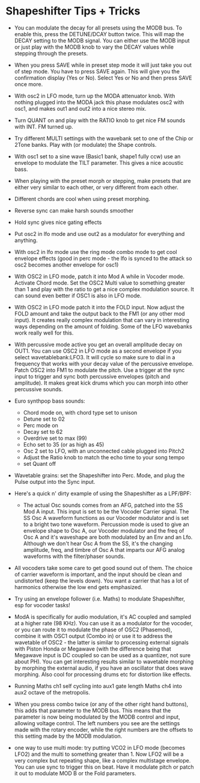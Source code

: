 Shapeshifter Tips + Tricks
==========================

- You can modulate the decay for all presets using the MODB bus. To enable this, press the DETUNE/DCAY button twice. 
  This will map the DECAY setting to the MODB signal. You can either use the MODB input or just play with the MODB 
  knob to vary the DECAY values while stepping through the presets.

- When you press SAVE while in preset step mode it will just take you out of step mode. You have to press SAVE again. 
  This will give you the confirmation display (Yes or No). Select Yes or No and then press SAVE once more.

- With osc2 in LFO mode, turn up the MODA attenuator knob. With nothing plugged into the MODA jack this phase modulates 
  osc2 with osc1, and makes out1 and out2 into a nice stereo mix. 

- Turn QUANT on and play with the RATIO knob to get nice FM sounds with INT. FM turned up. 

- Try different MULTI settings with the wavebank set to one of the Chip or 2Tone banks. 
  Play with (or modulate) the Shape controls. 

- With osc1 set to a sine wave (Basic1 bank, shape1 fully ccw) use an envelope to modulate the TILT parameter. This gives a nice acoustic bass. 

- When playing with the preset morph or stepping, make presets that are either very similar to each other, or very different from each other. 

- Different chords are cool when using preset morphing. 

- Reverse sync can make harsh sounds smoother 

- Hold sync gives nice gating effects 

- Put osc2 in lfo mode and use out2 as a modulator for everything and anything. 

- With osc2 in lfo mode use the ring mode combo mode to get cool envelope effects 
  (good in perc mode - the lfo is synced to the attack so osc2 becomes another envelope for osc1) 

- With OSC2 in LFO mode, patch it into Mod A while in Vocoder mode. Activate Chord mode. 
  Set the OSC2 Multi value to something greater than 1 and play with the ratio to get a nice complex modulation source. 
  It can sound even better if OSC1 is also in LFO mode. 

- With OSC2 in LFO mode patch it into the FOLD input. Now adjust the FOLD amount and take the output back to the FM1 (or any other mod input). 
  It creates really complex modulation that can vary in interesting ways depending on the amount of folding. 
  Some of the LFO wavebanks work really well for this. 

- With percussive mode active you get an overall amplitude decay on OUT1. You can use OSC2 in LFO mode as a second envelope if you select wavetablebank:LFO3. 
  It will cycle so make sure to dial in a frequency that works with your decay value of the percussive envelope. Patch OSC2 into FM1 to modulate the pitch. 
  Use a trigger at the sync input to trigger and sync both percussive envelopes (pitch and amplitude). 
  It makes great kick drums which you can morph into other percussive sounds.

- Euro synthpop bass sounds: 
  - Chord mode on, with chord type set to unison 
  - Detune set to 02       
  - Perc mode on 
  - Decay set to 62 
  - Overdrive set to max (99) 
  - Echo set to 35 (or as high as 45) 
  - Osc 2 set to LFO, with an unconnected cable plugged into Pitch2 
  - Adjust the Ratio knob to match the echo time to your song tempo 
  - set Quant off 

- Wavetable grains: set the Shapeshifter into Perc. Mode, and plug the Pulse output into the Sync input.

- Here's a quick n' dirty example of using the Shapeshifter as a LPF/BPF: 
  - The actual Osc sounds comes from an AFG, patched into the SS Mod A input. 
    This input is set to be the Vocoder Carrier signal. 
    The SS Osc A waveform functions as our Vocoder modulator and is set to a bright two tone waveform. 
    Percussion mode is used to give an envelope shape to Osc A, our Vocoder modulator and the freq of Osc A and it's waveshape are both modulated by an Env and an Lfo. 
    Although we don't hear Osc A from the SS, it's the changing amplitude, freq, and timbre of Osc A that imparts our AFG analog waveforms with the filter/phaser sounds. 

- All vocoders take some care to get good sound out of them. The choice of carrier waveform is important, and the input should be clean and undistorted (keep the levels down). 
  You want a carrier that has a lot of harmonics otherwise the low end gets emphasized.

- Try using an envelope follower (i.e. Maths) to modulate Shapeshifter, esp for vocoder tasks!

- ModA is specifically for audio modulation, it's AC coupled and sampled at a higher rate (98 KHz). You can use it as a modulator for the vocoder, 
  or you can route it to modulate the phase of OSC2 (Phasemod), combine it with OSC1 output (Combo in) or use it to address the wavetable of OSC2 - 
  the latter is similar to processing external signals with Piston Honda or Megawave (with the difference being that Megawave input is DC coupled so can be used as a quantizer, 
  not sure about PH). You can get interesting results similar to wavetable morphing by morphing the external audio, if you have an oscillator that does wave morphing. 
  Also cool for processing drums etc for distortion like effects.

- Running Maths ch1 self cycling into aux1 gate length 
  Maths ch4 into aux2 octave of the metropolis. 

- When you press combo twice (or any of the other right hand buttons), this adds that parameter to the MODB bus. 
  This means that the parameter is now being modulated by the MODB control and input, allowing voltage control. 
  The left numbers you see are the settings made with the rotary encoder, while the right numbers are the offsets to this setting made by the MODB modulation. 

- one way to use multi mode: try putting VCO2 in LFO mode (becomes LFO2) and the multi to something greater than 1. Now LFO2 will be a very complex but repeating shape, 
  like a complex multistage envelope. You can use sync to trigger this on beat. Have it modulate pitch or patch it out to modulate MOD B or the Fold parameters.
